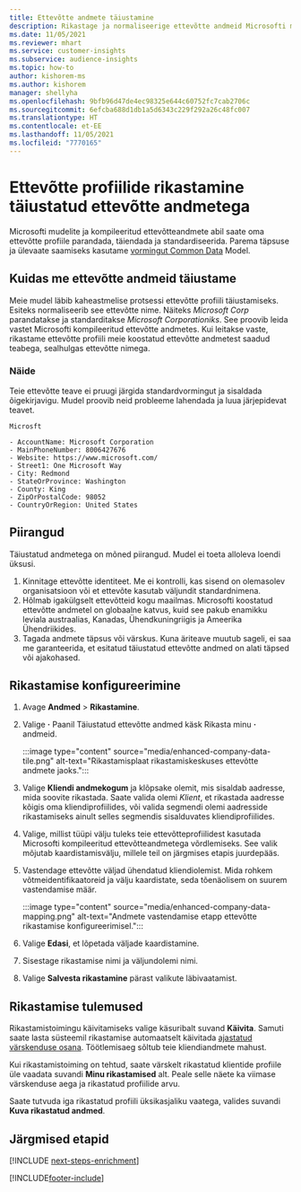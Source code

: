 ```yaml
---
title: Ettevõtte andmete täiustamine
description: Rikastage ja normaliseerige ettevõtte andmeid Microsofti mudelitega.
ms.date: 11/05/2021
ms.reviewer: mhart
ms.service: customer-insights
ms.subservice: audience-insights
ms.topic: how-to
author: kishorem-ms
ms.author: kishorem
manager: shellyha
ms.openlocfilehash: 9bfb96d47de4ec98325e644c60752fc7cab2706c
ms.sourcegitcommit: 6efcba688d1db1a5d6343c229f292a26c48fc007
ms.translationtype: HT
ms.contentlocale: et-EE
ms.lasthandoff: 11/05/2021
ms.locfileid: "7770165"
---
```

# <a name="enrichment-of-company-profiles-with-enhanced-company-data"></a>Ettevõtte profiilide rikastamine täiustatud ettevõtte andmetega

Microsofti mudelite ja kompileeritud ettevõtteandmete abil saate oma ettevõtte profiile parandada, täiendada ja standardiseerida. Parema täpsuse ja ülevaate saamiseks kasutame [vormingut Common Data](/common-data-model/schema/core/applicationcommon/account) Model.

## <a name="how-we-enhance-company-data"></a>Kuidas me ettevõtte andmeid täiustame

Meie mudel läbib kaheastmelise protsessi ettevõtte profiili täiustamiseks. Esiteks normaliseerib see ettevõtte nime. Näiteks *Microsoft Corp* parandatakse ja standarditakse *Microsoft Corporationiks*. See proovib leida vastet Microsofti kompileeritud ettevõtte andmetes. Kui leitakse vaste, rikastame ettevõtte profiili meie koostatud ettevõtte andmetest saadud teabega, sealhulgas ettevõtte nimega.


### <a name="example"></a>Näide

Teie ettevõtte teave ei pruugi järgida standardvormingut ja sisaldada õigekirjavigu. Mudel proovib neid probleeme lahendada ja luua järjepidevat teavet.

```Input
Microsft
```

```Output
- AccountName: Microsoft Corporation
- MainPhoneNumber: 8006427676
- Website: https://www.microsoft.com/
- Street1: One Microsoft Way
- City: Redmond
- StateOrProvince: Washington
- County: King
- ZipOrPostalCode: 98052
- CountryOrRegion: United States
```

## <a name="limitations"></a>Piirangud

Täiustatud andmetega on mõned piirangud. Mudel ei toeta alloleva loendi üksusi.

1.  Kinnitage ettevõtte identiteet. Me ei kontrolli, kas sisend on olemasolev organisatsioon või et ettevõte kasutab väljundit standardnimena.
2.  Hõlmab igakülgselt ettevõtteid kogu maailmas. Microsofti koostatud ettevõtte andmetel on globaalne katvus, kuid see pakub enamikku leviala austraalias, Kanadas, Ühendkuningriigis ja Ameerika Ühendriikides.
3.  Tagada andmete täpsus või värskus. Kuna äriteave muutub sageli, ei saa me garanteerida, et esitatud täiustatud ettevõtte andmed on alati täpsed või ajakohased.

## <a name="configure-the-enrichment"></a>Rikastamise konfigureerimine

1. Avage **Andmed** > **Rikastamine**.

1. Valige **·** Paanil Täiustatud ettevõtte andmed käsk Rikasta minu **·** andmeid.

   :::image type="content" source="media/enhanced-company-data-tile.png" alt-text="Rikastamisplaat rikastamiskeskuses ettevõtte andmete jaoks.":::

1. Valige **Kliendi andmekogum** ja klõpsake olemit, mis sisaldab aadresse, mida soovite rikastada. Saate valida olemi *Klient*, et rikastada aadresse kõigis oma kliendiprofiilides, või valida segmendi olemi aadresside rikastamiseks ainult selles segmendis sisalduvates kliendiprofiilides.

1. Valige, millist tüüpi välju tuleks teie ettevõtteprofiilidest kasutada Microsofti kompileeritud ettevõtteandmetega võrdlemiseks. See valik mõjutab kaardistamisvälju, millele teil on järgmises etapis juurdepääs.

1.  Vastendage ettevõtte väljad ühendatud kliendiolemist. Mida rohkem võtmeidentifikaatoreid ja välju kaardistate, seda tõenäolisem on suurem vastendamise määr.

    :::image type="content" source="media/enhanced-company-data-mapping.png" alt-text="Andmete vastendamise etapp ettevõtte rikastamise konfigureerimisel.":::

1. Valige **Edasi**, et lõpetada väljade kaardistamine.

1. Sisestage rikastamise nimi ja väljundolemi nimi.

1. Valige **Salvesta rikastamine** pärast valikute läbivaatamist.

## <a name="enrichment-results"></a>Rikastamise tulemused

Rikastamistoimingu käivitamiseks valige käsuribalt suvand **Käivita**. Samuti saate lasta süsteemil rikastamise automaatselt käivitada [ajastatud värskenduse osana](system.md#schedule-tab). Töötlemisaeg sõltub teie kliendiandmete mahust.

Kui rikastamistoiming on tehtud, saate värskelt rikastatud klientide profiile üle vaadata suvandi **Minu rikastamised** alt. Peale selle näete ka viimase värskenduse aega ja rikastatud profiilide arvu.

Saate tutvuda iga rikastatud profiili üksikasjaliku vaatega, valides suvandi **Kuva rikastatud andmed**.

## <a name="next-steps"></a>Järgmised etapid

[!INCLUDE [next-steps-enrichment](../includes/next-steps-enrichment.md)]

[!INCLUDE[footer-include](../includes/footer-banner.md)]
